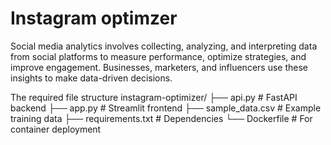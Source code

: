 # Instagram optimzer
Social media analytics involves collecting, analyzing, and interpreting data from social platforms to measure performance, optimize strategies, and improve engagement. Businesses, marketers, and influencers use these insights to make data-driven decisions.

The required file structure 
instagram-optimizer/
├── api.py            # FastAPI backend
├── app.py            # Streamlit frontend
├── sample_data.csv   # Example training data
├── requirements.txt  # Dependencies
└── Dockerfile        # For container deployment

